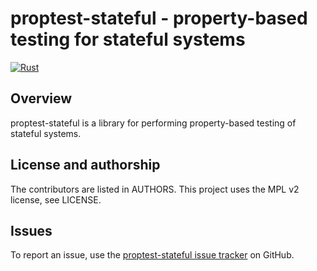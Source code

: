 # proptest-stateful - property-based testing for stateful systems

[![Rust](https://github.com/radupopescu/proptest-stateful/actions/workflows/rust.yml/badge.svg)](https://github.com/radupopescu/proptest-stateful/actions/workflows/rust.yml)

## Overview

proptest-stateful is a library for performing property-based testing of stateful systems.

## License and authorship

The contributors are listed in AUTHORS. This project uses the MPL v2 license, see LICENSE.

## Issues

To report an issue, use the [proptest-stateful issue tracker](https://github.com/radupopescu/proptest-stateful/issues) on GitHub.


